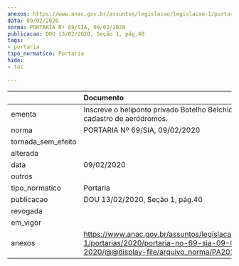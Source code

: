 ```yaml
---
anexos: https://www.anac.gov.br/assuntos/legislacao/legislacao-1/portarias/2020/portaria-no-69-sia-09-02-2020/@@display-file/arquivo_norma/PA2020-0069.pdf
data: 09/02/2020
norma: PORTARIA Nº 69/SIA, 09/02/2020
publicacao: DOU 13/02/2020, Seção 1, pág.40
tags:
- portaria
tipo_normatico: Portaria
hide: 
- toc 
 
---
```


|                    | Documento                                                                                                                                          |
|:-------------------|:---------------------------------------------------------------------------------------------------------------------------------------------------|
| ementa             | Inscreve o heliponto privado Botelho Belchior (CE) no cadastro de aeródromos.                                                                      |
| norma              | PORTARIA Nº 69/SIA, 09/02/2020                                                                                                                     |
| tornada_sem_efeito |                                                                                                                                                    |
| alterada           |                                                                                                                                                    |
| data               | 09/02/2020                                                                                                                                         |
| outros             |                                                                                                                                                    |
| tipo_normatico     | Portaria                                                                                                                                           |
| publicacao         | DOU 13/02/2020, Seção 1, pág.40                                                                                                                    |
| revogada           |                                                                                                                                                    |
| em_vigor           |                                                                                                                                                    |
| anexos             | https://www.anac.gov.br/assuntos/legislacao/legislacao-1/portarias/2020/portaria-no-69-sia-09-02-2020/@@display-file/arquivo_norma/PA2020-0069.pdf |
